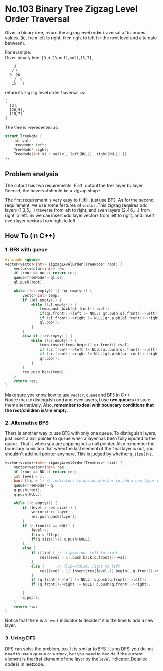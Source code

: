 No.103 Binary Tree Zigzag Level Order Traversal
=========
Given a binary tree, return the zigzag level order traversal of its nodes' values. (ie, from left to right, then right to left for the next level and alternate between).  
  
For example:  
Given binary tree` [3,9,20,null,null,15,7]`,  
```
    3
   / \
  9  20
    /  \
   15   7
```
return its zigzag level order traversal as:  
```
[
  [3],
  [20,9],
  [15,7]
]
```   
The tree is represented as:  
```C++
struct TreeNode {
	int val;
	TreeNode* left;
	TreeNode* right;
	TreeNode(int x) : val(x), left(NULL), right(NULL) {}	
};
```


## Problem analysis
  
The output has two requirements. First, output the tree layer by layer. Second, the traversal should be a zigzap shape.  
  
The first requirement is very easy to fulfill, just use BFS. As for the second requirement, we use some features of `vector`. This zigzag
requires odd layers (1,3,5,...) traverse from left to right, and even layers (2,4,6,...) from right to left. So we can insert odd layer vectors from left to right, and insert even layer vectors from right to left.  

## How To (In C++)
### 1. BFS with queue
```C++
#include <queue>
vector<vector<int>> zigzagLevelOrder(TreeNode* root) {
	vector<vector<int>> res;
	if (root == NULL) return res;
	queue<TreeNode*> ql,qr;
	ql.push(root);

	while (!ql.empty() || !qr.empty()) {
		vector<int> temp;
		if (!ql.empty()) {
			while (!ql.empty()) {
				temp.push_back(ql.front()->val);
				if(ql.front()->left != NULL) qr.push(ql.front()->left);
				if (ql.front()->right != NULL)qr.push(ql.front()->right);
				ql.pop();
			}
		}
		else if (!qr.empty()) {
			while (!qr.empty()) {
				temp.insert(temp.begin(),qr.front()->val);
				if (qr.front()->left != NULL)ql.push(qr.front()->left);
				if (qr.front()->right != NULL)ql.push(qr.front()->right);
				qr.pop();
			}
		}
		res.push_back(temp);
	}
	return res;
}
```
Make sure you know how to use `vector`, `queue` and BFS in C++.  
Notice that to distinguish odd and even layers, I use **two queues** to store them alternatively. Also, **remember to deal with boundary conditions that the root/children is/are empty**.  
  
### 2. Alternative BFS
There is another way to use BFS with only one queue. To distinguish layers, just insert a null pointer to queue when a layer has been fully inputed to the queue. That is when you are popping out a null pointer. Also remember the boundary condition that when the last element of the final layer is out, you shouldn't add null pointer anymore. This is judged by whether `q.size()>1`.
```C++
vector<vector<int>> zigzagLevelOrder(TreeNode* root) {
	vector<vector<int>> res;
	if (root == NULL) return res;
	int level = 1; 
	bool flip = 1; // indicators to decide whether to add a new layer or flip the direction of insertion.
	queue<TreeNode*> q;
	q.push(root);
	q.push(NULL);

	while (!q.empty()) {
		if (level > res.size()) {
			vector<int> layer;
			res.push_back(layer);
		}
		if (q.front() == NULL) {
			level++;
			flip = !flip;
			if(q.size()>1) q.push(NULL);
		}
		else {
			if (flip) { // flip==true, left to right
				res[level - 1].push_back(q.front()->val);
			}
			else {		// flip==false, right to left
				res[level - 1].insert(res[level-1].begin(),q.front()->val);
			}
			if (q.front()->left != NULL) q.push(q.front()->left);
			if (q.front()->right != NULL) q.push(q.front()->right);

		}
		q.pop();
	}
	return res;
}
```
Notice that there is a `level` indicator to decide if it is the time to add a new layer.  

### 3. Using DFS
DFS can solve the problem, too. It is similar to BFS. Using DFS, you do not need to use a queue or a stack, but you need to decide if the current element is the first element of one layer by the `level` indicator. Detailed code is in leetcode.

